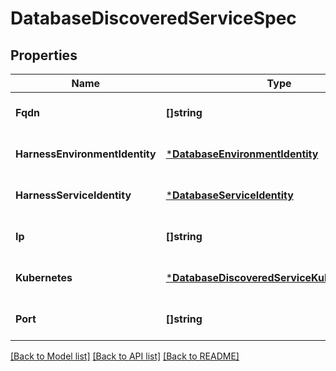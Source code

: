 # DatabaseDiscoveredServiceSpec

## Properties
Name | Type | Description | Notes
------------ | ------------- | ------------- | -------------
**Fqdn** | **[]string** |  | [optional] [default to null]
**HarnessEnvironmentIdentity** | [***DatabaseEnvironmentIdentity**](database.EnvironmentIdentity.md) |  | [optional] [default to null]
**HarnessServiceIdentity** | [***DatabaseServiceIdentity**](database.ServiceIdentity.md) |  | [optional] [default to null]
**Ip** | **[]string** |  | [optional] [default to null]
**Kubernetes** | [***DatabaseDiscoveredServiceKubernetesSpec**](database.DiscoveredServiceKubernetesSpec.md) |  | [optional] [default to null]
**Port** | **[]string** |  | [optional] [default to null]

[[Back to Model list]](../README.md#documentation-for-models) [[Back to API list]](../README.md#documentation-for-api-endpoints) [[Back to README]](../README.md)

